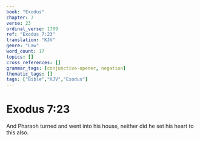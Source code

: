 ```yaml
---
book: "Exodus"
chapter: 7
verse: 23
ordinal_verse: 1709
ref: "Exodus 7:23"
translation: "KJV"
genre: "Law"
word_count: 17
topics: []
cross_references: []
grammar_tags: [conjunctive-opener, negation]
thematic_tags: []
tags: ["Bible","KJV","Exodus"]
---
```


# Exodus 7:23

And Pharaoh turned and went into his house, neither did he set his heart to this also.
